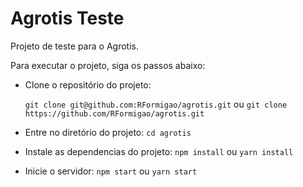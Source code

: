 # Agrotis Teste

Projeto de teste para o Agrotis.

Para executar o projeto, siga os passos abaixo:
- Clone o repositório do projeto:

  `git clone git@github.com:RFormigao/agrotis.git`
  ou
  `git clone https://github.com/RFormigao/agrotis.git`

- Entre no diretório do projeto:
  `cd agrotis`

- Instale as dependencias do projeto:
  `npm install` ou `yarn install`

- Inicie o servidor:
  `npm start` ou `yarn start`
